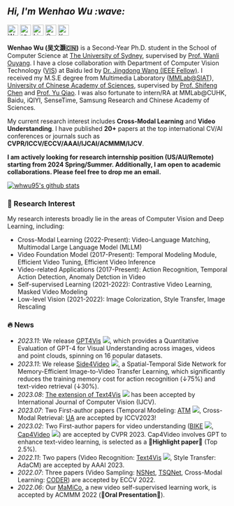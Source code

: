 <!-- Greeting -->
<h2><em> Hi, I'm Wenhao Wu :wave: </em></h2>

<p> 
<a href="https://whwu95.github.io"><img src="https://img.shields.io/badge/Wenhao%20Wu-Homepage-red?style=flat-square" height="25px" alt="Wenhao Wu"></a>
<a href="https://www.zhihu.com/people/wu-wen-hao-80-23"><img src="https://img.shields.io/badge/知乎-0079FF.svg?style=flat-square&logo=zhihu&logoColor=white" height="25px" alt="知乎"></a>
<a href="https://www.linkedin.com/in/wenhao-w-usyd/"><img src="https://img.shields.io/badge/linkedin-006CAC.svg?&style=flat-square&logo=linkedin&logoColor=white" height="25px" alt="LinkedIn"></a>
<a href="https://scholar.google.com/citations?user=Kn5d1ckAAAAJ&hl=en"><img src="https://img.shields.io/badge/Google%20Scholar-4285F4?style=flat-square&logo=google-scholar&logoColor=white" height="25px" alt="Google Scholar"></a>
<a href="https://twitter.com/DrWenhaoWu"><img src="https://img.shields.io/badge/X-%23000000.svg?style=flat-square&logo=X&logoColor=white" height="25px" alt="X"></a>
</p> 

**Wenhao Wu (吴文灏🇨🇳)** is a Second-Year Ph.D. student in the School of Computer Science at [The University of Sydney](https://www.sydney.edu.au/), supervised by [Prof. Wanli Ouyang](https://wlouyang.github.io/). I have a close collaboration with Department of Computer Vision Technology ([VIS](https://vis.baidu.com/)) at Baidu led by [Dr. Jingdong Wang (IEEE Fellow)](https://jingdongwang2017.github.io/). I received my M.S.E degree from Multimedia Laboratory ([MMLab@SIAT](http://mmlab.siat.ac.cn/)), [University of Chinese Academy of Sciences](http://english.ucas.ac.cn/), supervised by [Prof. Shifeng Chen](https://scholar.google.com/citations?user=6X77S3cAAAAJ&hl=en) and [Prof. Yu Qiao](http://mmlab.siat.ac.cn/yuqiao/).
I was also fortunate to intern/RA at MMLab@CUHK, Baidu, iQIYI, SenseTime, Samsung Research and Chinese Academy of Sciences.

My current research interest includes **Cross-Modal Learning** and **Video Understanding**. I have published **20+** papers at the top international CV/AI conferences or journals such as **CVPR/ICCV/ECCV/AAAI/IJCAI/ACMMM/IJCV**.

**I am actively looking for research internship position (US/AU/Remote) starting from 2024 Spring/Summer. Additionally, I am open to academic collaborations. Please feel free to drop me an email.**

<a href="https://github.com/whwu95"><img align="center" src="https://github-readme-stats.vercel.app/api?username=whwu95&show_icons=true&theme=ambient_gradient&hide=contribs,prs&count_private=true&include_all_commits=true&show_owner=ture" alt="whwu95's github stats" /></a> 

### 🔭 Research Interest

My research interests broadly lie in the areas of Computer Vision and Deep Learning, including:
- Cross-Modal Learning (2022-Present): Video-Language Matching, Multimodal Large Language Model (MLLM)
- Video Foundation Model (2017-Present): Temporal Modeling Module, Efficient Video Tuning, Efficient Video Inference
- Video-related Applications (2017-Present): Action Recognition, Temporal Action Detection, Anomaly Detction in Video
- Self-supervised Learning (2021-2022): Contrastive Video Learning, Masked Video Modeling
- Low-level Vision (2021-2022): Image Colorization, Style Transfer, Image Rescaling


### 🔥 News
- *2023.11*: We release [GPT4Vis](https://arxiv.org/abs/2311.15732)  [![](https://img.shields.io/github/stars/whwu95/GPT4Vis?color=success&logo=github)](https://github.com/whwu95/GPT4Vis), which provides a Quantitative Evaluation of GPT-4 for Visual Understanding across images, videos and point clouds, spinning on 16 popular datasets.
- *2023.11*: We release [Side4Video](https://arxiv.org/abs/2311.15769) [![](https://img.shields.io/github/stars/HJYao00/Side4Video?color=success&logo=github)](https://github.com/HJYao00/Side4Video), a Spatial-Temporal Side Network for Memory-Efficient Image-to-Video Transfer Learning, which significantly reduces the training memory cost for action recognition (↓75%) and text-video retrieval (↓30%).
- *2023.08*: [The extension of Text4Vis](https://link.springer.com/article/10.1007/s11263-023-01876-w) [![](https://img.shields.io/github/stars/whwu95/Text4Vis?color=success&logo=github)](https://github.com/whwu95/Text4Vis) has been accepted by International Journal of Computer Vision (IJCV).
- *2023.07*: Two First-author papers (Temporal Modeling: [ATM](https://github.com/whwu95/ATM) [![](https://img.shields.io/github/stars/whwu95/ATM?color=success&logo=github)](https://github.com/whwu95/ATM), Cross-Modal Retrieval: [UA](https://arxiv.org/abs/2301.06309) are accepted by ICCV2023!
- *2023.02*: Two First-author papers for video understanding ([BIKE](https://github.com/whwu95/BIKE) [![](https://img.shields.io/github/stars/whwu95/BIKE?color=success&logo=github)](https://github.com/whwu95/BIKE), [Cap4Video](https://github.com/whwu95/Cap4Video) [![](https://img.shields.io/github/stars/whwu95/Cap4Video?color=success&logo=github)](https://github.com/whwu95/Cap4Video)) are accepted by CVPR 2023. Cap4Video involves GPT to enhance text-video learning, is selected as a 🎉**Highlight paper**🎉 (Top 2.5%).
- *2022.11*: Two papers (Video Recognition: [Text4Vis](https://github.com/whwu95/Text4Vis) [![](https://img.shields.io/github/stars/whwu95/Text4Vis?color=success&logo=github)](https://github.com/whwu95/Text4Vis), Style Transfer: AdaCM) are accepted by AAAI 2023.
- *2022.07*: Three papers (Video Sampling: [NSNet](https://arxiv.org/pdf/2207.10388.pdf), [TSQNet](https://arxiv.org/pdf/2207.10379.pdf), Cross-Modal Learning: [CODER](https://arxiv.org/pdf/2208.09843.pdf)) are accepted by ECCV 2022.
- *2022.06*: Our [MaMiCo](https://dl.acm.org/doi/10.1145/3503161.3547888), a new video self-supervised learning work, is accepted by ACMMM 2022 (🎉**Oral Presentation**🎉).

